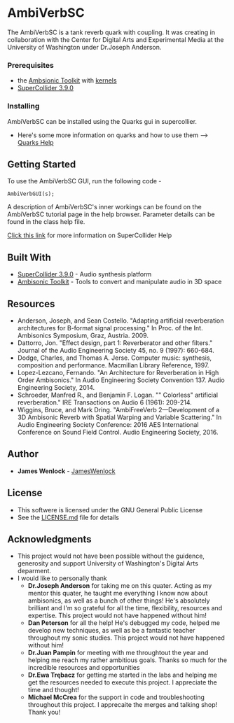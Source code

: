 # AmbiVerbSC

The AmbiVerbSC is a tank reverb quark with coupling. It was creating in collaboration with the Center for Digital Arts and Experimental Media at the University of Washington under Dr.Joseph Anderson.  

### Prerequisites   
* the [Ambsionic Toolkit](http://www.ambisonictoolkit.net/download/supercollider/) with [kernels](http://www.ambisonictoolkit.net/download/kernels/)
* [SuperCollider 3.9.0](http://supercollider.github.io/download.html)

    
### Installing

AmbiVerbSC can be installed using the Quarks gui in supercollier.
*  Here's some more information on quarks and how to use them --> [Quarks Help](http://doc.sccode.org/Guides/UsingQuarks.html)

## Getting Started

To use the AmbiVerbSC GUI, run the following code - 

```
AmbiVerbGUI(s);
```

A description of AmbiVerbSC's inner workings can be found on the AmbiVerbSC tutorial page in the help browser. Parameter details can be found in the class help file. 

[Click this link](http://doc.sccode.org/Tutorials/Mark_Polishook_tutorial/04_Help.html) for more information on SuperCollider Help

## Built With

* [SuperCollider 3.9.0](http://supercollider.github.io/download) - Audio synthesis platform 
* [Ambisonic Toolkit](http://www.ambisonictoolkit.net/) - Tools to convert and manipulate audio in 3D space

## Resources 

* Anderson, Joseph, and Sean Costello. "Adapting artificial reverberation architectures for B-format signal processing." In Proc. of the Int. Ambisonics Symposium, Graz, Austria. 2009. 
* Dattorro, Jon. "Effect design, part 1: Reverberator and other filters." Journal of the Audio Engineering Society 45, no. 9 (1997): 660-684. 
* Dodge, Charles, and Thomas A. Jerse. Computer music: synthesis, composition and performance. Macmillan Library Reference, 1997. 
* Lopez-Lezcano, Fernando. "An Architecture for Reverberation in High Order Ambisonics." In Audio Engineering Society Convention 137. Audio Engineering Society, 2014. 
* Schroeder, Manfred R., and Benjamin F. Logan. "" Colorless" artificial reverberation." IRE Transactions on Audio 6 (1961): 209-214. 
* Wiggins, Bruce, and Mark Dring. "AmbiFreeVerb 2—Development of a 3D Ambisonic Reverb with Spatial Warping and Variable Scattering." In Audio Engineering Society Conference: 2016 AES International Conference on Sound Field Control. Audio Engineering Society, 2016.

## Author

* **James Wenlock** - [JamesWenlock](https://github.com/JamesWenlock)

## License

* This softwere is licensed under the GNU General Public License
* See the [LICENSE.md](LICENSE.md) file for details

## Acknowledgments

* This project would not have been possible without the guidence, generosity and support University of Washington's Digital Arts deparment.
* I would like to personally thank
    * **Dr.Joseph Anderson** for taking me on this quater. Acting as my mentor this quater, he taught me everything I know now about ambisonics, as well as a bunch of other things! He's absolutely brilliant and I'm so grateful for all the time, flexibility, resources and expertise. This project would not have happened without him!
    * **Dan Peterson** for all the help! He's debugged my code, helped me develop new techniques, as well as be a fantastic teacher throughout my sonic studies. This project would not have happened without him!
    * **Dr.Juan Pampin** for meeting with me throughtout the year and helping me reach my rather ambitious goals. Thanks so much for the incredible resources and opportunities  
    * **Dr.Ewa Trębacz** for getting me started in the labs and helping me get the resources needed to execute this project. I appreciate the time and thought!
    * **Michael McCrea** for the support in code and troubleshooting throughout this project. I apprecaite the merges and talking shop! Thank you!
